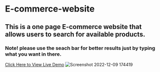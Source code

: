 # E-commerce-website
## This is a one page E-commerce website that allows users to search for available products.
### Note! please use the seach bar for better results just by typing what you want in there.
[Click Here to View Live Demo](https://arcticc.vercel.app/)
![Screenshot 2022-12-09 174419](https://user-images.githubusercontent.com/99470227/206750949-d8dad614-25ff-4e51-b2ef-5c1b51813229.jpg)
